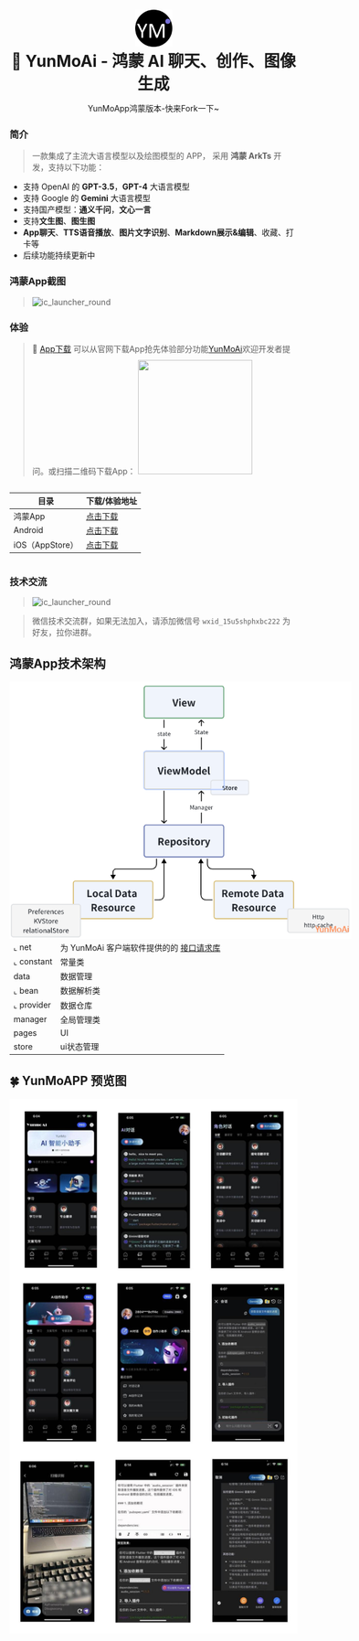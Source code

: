 <a name="readme-top"></a>

<br />
<div align="center">
   <a href="https://github.com/gracienewd/openharmony-App-YunmoAi">
    <img alt="ic_launcher_round" src="https://github.com/gracienewd/openharmony-App-YunmoAi/blob/master/doc/images/ic_launcher_round.png" width="65">
  </a>
  <h1 style="margin: 0;" align="center">🚀 YunMoAi - 鸿蒙 AI 聊天、创作、图像生成</h1>
  <p>
    YunMoApp鸿蒙版本-快来Fork一下~
  </p>
</div>

### 简介
> 一款集成了主流大语言模型以及绘图模型的 APP， 采用 **鸿蒙 ArkTs** 开发，支持以下功能：
- 支持 OpenAI 的 **GPT-3.5**，**GPT-4** 大语言模型
- 支持 Google 的 **Gemini** 大语言模型
- 支持国产模型：**通义千问**，**文心一言**
- 支持**文生图**、**图生图**
- **App聊天**、**TTS语音播放**、**图片文字识别**、**Markdown展示&编辑**、收藏、打卡等
- 后续功能持续更新中

### 鸿蒙App截图
> <img alt="ic_launcher_round" src="https://yunmonitor.oss-cn-hangzhou.aliyuncs.com/github/hongmeng_1.png" width="200">


### 体验
> 🌈 [App下载](http://yunmoapp.yunmonitor.com/) 可以从官网下载App抢先体验部分功能[YunMoAi](http://yunmoapp.yunmonitor.com/)欢迎开发者提问。或扫描二维码下载App：
> <img height="200px" width="200px" style="margin-top:10px;" src="https://yunmonitor.oss-cn-hangzhou.aliyuncs.com/github/httpsm.yunmonitor.comdownload%20%281%29.png" />

<div style="display:flex;flex-direction:row;just-content:center;align-items:center;width:'100%'">

| 目录            | 下载/体验地址                                                                                                                  | 
|---------------|--------------------------------------------------------------------------------------------------------------------------|
| 鸿蒙App         | [点击下载](https://github.com/gracienewd/openharmony-App-YunmoAi/blob/master/doc/app/heelo-default-1.0.0.app)                |
| Android       | [点击下载](https://yunmonitor.oss-cn-hangzhou.aliyuncs.com/app/yunmoai_website.apk) |
| iOS（AppStore） | [点击下载](https://apps.apple.com/cn/app/yunmoai/id6503045016)                                                               |

</div>


### 技术交流

> <img alt="ic_launcher_round" src="https://yunmonitor.oss-cn-hangzhou.aliyuncs.com/github/wechat.jpg" width="300">

>  微信技术交流群，如果无法加入，请添加微信号 `wxid_15u5shphxbc222` 为好友，拉你进群。

## 鸿蒙App技术架构

<div style="position:absolute;">
   <img height="450px" src="https://github.com/gracienewd/openharmony-App-YunmoAi/blob/master/doc/images/architecture.png" align="right" />
</div>

**开发工具**
- DevEco Studio NEXT Developer Beta1
- Build Version: 5.0.3.403

**语言**
- ArkTs [👉前往](https://developer.huawei.com/consumer/cn/doc/harmonyos-guides-V2/arkts-get-started-0000001504769321-V2)

**架构**
- Base on [MVVM](https://en.wikipedia.org/wiki/Model%E2%80%93view%E2%80%93viewmodel) + [Repository](https://docs.microsoft.com/ja-jp/dotnet/architecture/microservices/microservice-ddd-cqrs-patterns/infrastructure-persistence-layer-design)

<br />
<br />
<br />

<br />
<br />
<br />


## 鸿蒙App代码结构

| 目录         | 说明                                                                                                                                                     |
|------------|--------------------------------------------------------------------------------------------------------------------------------------------------------|
| common     | 通用包                                                                                                                                                    |
| ⌞ net      | 为 YunMoAi 客户端软件提供的的 <a href="https://github.com/gracienewd/openharmony-App-YunmoAi/blob/master/entry/src/main/ets/common/net/RequestUtils.ets">接口请求库</a> |
| ⌞ constant | 常量类                                                                                                                                                    |
| data       | 数据管理                                                                                                                                                   |
| ⌞ bean     | 数据解析类                                                                                                                                                  |
| ⌞ provider | 数据仓库                                                                                                                                                   | |
| manager    | 全局<a src="https://github.com/gracienewd/openharmony-App-YunmoAi/tree/master/entry/src/main/ets/manager">管理类</a>                                        |
| pages      | UI                                                                                                                                                     |
| store      | ui<a src="https://github.com/gracienewd/openharmony-App-YunmoAi/tree/master/entry/src/main/ets/store">状态管理</a>                                         |

## 🍀 YunMoAPP 预览图

![image](https://github.com/gracienewd/openharmony-App-YunmoAi/blob/master/doc/images/app_images.jpg)


